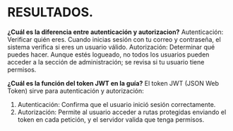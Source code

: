 # RESULTADOS.

**¿Cuál es la diferencia entre autenticación y autorizacion?**
Autenticación:	Verificar quién eres.	Cuando inicias sesión con tu correo y contraseña, el sistema verifica si eres un usuario válido.
Autorización:	Determinar qué puedes hacer.	Aunque estés logueado, no todos los usuarios pueden acceder a la sección de administración; se revisa si tu usuario tiene permisos.

**¿Cuál es la función del token JWT en la guía?**
El token JWT (JSON Web Token) sirve para autenticación y autorización:

1) Autenticación: Confirma que el usuario inició sesión correctamente.
2) Autorización: Permite al usuario acceder a rutas protegidas enviando el token en cada petición, y el servidor valida que tenga permisos.
